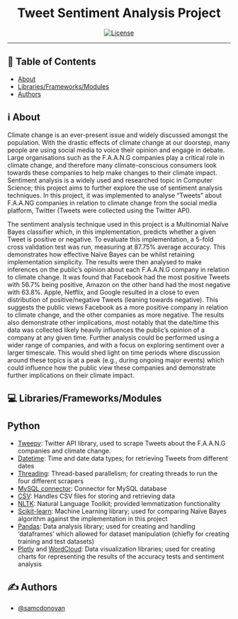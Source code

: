 <h1 align="center">Tweet Sentiment Analysis Project</h1>

<div align="center">

  [![License](https://img.shields.io/badge/license-MIT-blue.svg)](/LICENSE)

</div>

---

## 📝 Table of Contents
- [About](#about)
- [Libraries/Frameworks/Modules](#built_using)
- [Authors](#authors)

## ℹ️ About <a name = "about"></a>
Climate change is an ever-present issue and widely discussed amongst the population. With the drastic effects of climate change at our doorstep, many people are using social media to voice their opinion and engage in debate. Large organisations such as the F.A.A.N.G companies play a critical role in climate change, and therefore many climate-conscious consumers look towards these companies to help make changes to their climate impact. Sentiment analysis is a widely used and researched topic in Computer Science; this project aims to further explore the use of sentiment analysis techniques. In this project, it was implemented to analyse “Tweets” about F.A.A.NG companies in relation to climate change from the social media platform, Twitter (Tweets were collected using the Twitter API). 

The sentiment analysis technique used in this project is a Multinomial Naïve Bayes classifier which, in this implementation, predicts whether a given Tweet is positive or negative. To evaluate this implementation, a 5-fold cross validation test was run, measuring at 87.75% average accuracy. This demonstrates how effective Naïve Bayes can be whilst retaining implementation simplicity. The results were then analysed to make inferences on the public’s opinion about each F.A.A.N.G company in relation to climate change. It was found that Facebook had the most positive Tweets with 56.7% being positive, Amazon on the other hand had the most negative with 63.8%. Apple, Netflix, and Google resulted in a close to even distribution of positive/negative Tweets (leaning towards negative). This suggests the public views Facebook as a more positive company in relation to climate change, and the other companies as more negative. The results also demonstrate other implications, most notably that the date/time this data was collected likely heavily influences the public’s opinion of a company at any given time. Further analysis could be performed using a wider range of companies, and with a focus on exploring sentiment over a larger timescale. This would shed light on time periods where discussion around these topics is at a peak (e.g., during ongoing major events) which could influence how the public view these companies and demonstrate further implications on their climate impact. 


## 💻 Libraries/Frameworks/Modules <a name = "built_using"></a>
## Python
- [Tweepy](https://www.tweepy.org/): Twitter API library, used to scrape Tweets about the F.A.A.N.G companies and climate change.
-	[Datetime](https://docs.python.org/3/library/datetime.html): Time and date data types; for retrieving Tweets from different dates
- [Threading](https://docs.python.org/3/library/threading.html): Thread-based parallelism; for creating threads to run the four different scrapers
-	[MySQL connector](https://dev.mysql.com/doc/connector-python/en/): Connector for MySQL database
- [CSV](https://docs.python.org/3/library/csv.html): Handles CSV files for storing and retrieving data
-	[NLTK](https://www.nltk.org/): Natural Language Toolkit; provided lemmatization functionality
-	[Scikit-learn](https://scikit-learn.org/stable/): Machine Learning library; used for comparing Naïve Bayes algorithm against the implementation in this project 
-	[Pandas](https://pandas.pydata.org/): Data analysis library; used for creating and handling ‘dataframes’ which allowed for dataset manipulation (chiefly for creating training and test datasets)
-	[Plotly](https://plotly.com/python/) and [WordCloud](https://pypi.org/project/wordcloud/): Data visualization libraries; used for creating charts for representing the results of the accuracy tests and sentiment analysis


## ✍️ Authors <a name = "authors"></a>
- [@samcdonovan](https://github.com/samcdonovan)
